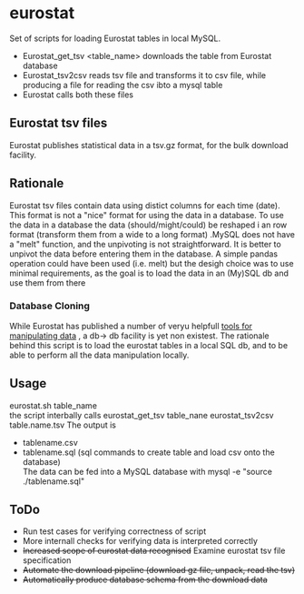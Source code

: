 # eurostat
Set of scripts for loading  Eurostat tables in local MySQL.  
* Eurostat_get_tsv <table_name> downloads the table from Eurostat database
* Eurostat_tsv2csv reads tsv file and transforms it to csv file, while producing a file for reading the csv ibto a mysql table
* Eurostat calls both these files

## Eurostat tsv files
Eurostat publishes statistical data in a tsv.gz format, for the bulk download facility. 
## Rationale
Eurostat tsv files contain data using distict columns for each time (date). This format is not a "nice" format for using the data in a database. To use the data in a database the data (should/might/could) be reshaped i an row format (transform them from a wide to a long format) .MySQL does not have a "melt" function, and the unpivoting is not straightforward. It is better to unpivot the data before entering them in the database. A simple pandas operation could have been used (i.e. melt) but the desigh choice was to use minimal requirements, as the goal is to load the data in an (My)SQL db and use them from there
### Database Cloning
While Eurostat has published a number of veryu helpfull [tools for manipulating data](https://cros-legacy.ec.europa.eu/content/tools-and-software_en) , a db-> db facility is yet non existest. The rationale behind this script is to load the eurostat tables in a local SQL db, and to be able to perform all the data manipulation locally. 
## Usage
eurostat.sh table_name  
the script interbally calls 
eurostat_get_tsv table_nane
eurostat_tsv2csv table.name.tsv
The output  is  
* tablename.csv
* tablename.sql (sql commands to create table and load csv onto the database)   
The data can be fed into a MySQL database with
mysql  -e "source ./tablename.sql"
## ToDo
* Run test cases for verifying correctness of script
* More internall checks for verifying data is interpreted correctly
* ~~Increased scope of eurostat data recognised~~ Examine eurostat tsv file specification 
* ~~Automate the download pipeline (download gz file, unpack, read the tsv)~~
* ~~Automatically produce database schema from the download data~~  


